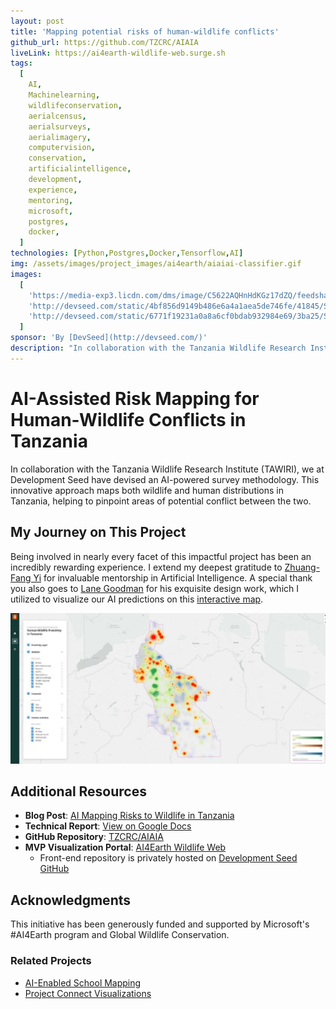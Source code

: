 ```yaml
---
layout: post
title: 'Mapping potential risks of human-wildlife conflicts'
github_url: https://github.com/TZCRC/AIAIA
liveLink: https://ai4earth-wildlife-web.surge.sh
tags:
  [
    AI,
    Machinelearning,
    wildlifeconservation,
    aerialcensus,
    aerialsurveys,
    aerialimagery,
    computervision,
    conservation,
    artificialintelligence,
    development,
    experience,
    mentoring,
    microsoft,
    postgres,
    docker,
  ]
technologies: [Python,Postgres,Docker,Tensorflow,AI]
img: /assets/images/project_images/ai4earth/aiaiai-classifier.gif
images:
  [
    'https://media-exp3.licdn.com/dms/image/C5622AQHnHdKGz17dZQ/feedshare-shrink_1280/0/1619642888362?e=1629331200&v=beta&t=JAD1RQAzJQ8E0rYq4Zo-x-asTdFfOMaL5JN24ZYVQJo',
    'http://devseed.com/static/4bf856d9149b486e6a4a1aea5de746fe/41845/Supertile.png',
    'http://devseed.com/static/6771f19231a0a8a6cf0bdab932984e69/3ba25/School_classifier_workflow.png',
  ]
sponsor: 'By [DevSeed](http://devseed.com/)'
description: "In collaboration with the Tanzania Wildlife Research Institute (TAWIRI), we at Development Seed have devised an AI-powered survey methodology. This innovative approach maps both wildlife and human distributions in Tanzania, helping to pinpoint areas of potential conflict between the two."
---
```


# AI-Assisted Risk Mapping for Human-Wildlife Conflicts in Tanzania

In collaboration with the Tanzania Wildlife Research Institute (TAWIRI), we at Development Seed have devised an AI-powered survey methodology. This innovative approach maps both wildlife and human distributions in Tanzania, helping to pinpoint areas of potential conflict between the two.

## My Journey on This Project

Being involved in nearly every facet of this impactful project has been an incredibly rewarding experience. I extend my deepest gratitude to [Zhuang-Fang Yi](https://www.linkedin.com/in/zhuang-fang-yi-phd-%E4%BE%9D%E5%BA%84%E9%98%B2-01178a34/) for invaluable mentorship in Artificial Intelligence. A special thank you also goes to [Lane Goodman](https://www.linkedin.com/in/lanegoodman/) for his exquisite design work, which I utilized to visualize our AI predictions on this [interactive map](https://ai4earth-wildlife-web.surge.sh/).

![Background Figure](/assets/images/project_images/ai4earth/background-figure.jpg)

## Additional Resources

- **Blog Post**: [AI Mapping Risks to Wildlife in Tanzania](https://developmentseed.org/blog/2021-02-18-ai-mapping-risks-to-wildlife-in-tanzania)
- **Technical Report**: [View on Google Docs](https://docs.google.com/document/d/1qJ_jYPnfBlNfrxP88BpBiARAomidvGwUD43NLeq4xEg)
- **GitHub Repository**: [TZCRC/AIAIA](https://github.com/TZCRC/AIAIA)
- **MVP Visualization Portal**: [AI4Earth Wildlife Web](https://ai4earth-wildlife-web.surge.sh/)
  - Front-end repository is privately hosted on [Development Seed GitHub](https://github.com/developmentseed)

## Acknowledgments

This initiative has been generously funded and supported by Microsoft's #AI4Earth program and Global Wildlife Conservation.

### Related Projects

- [AI-Enabled School Mapping](http://devseed.com/blog/2021-03-18-ai-enabling-school-mapping)
- [Project Connect Visualizations](http://devseed.com/project-connect-visualizations/)
